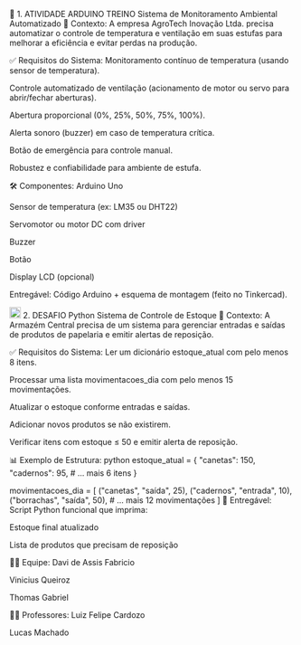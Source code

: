 🧪 1. ATIVIDADE ARDUINO TREINO
Sistema de Monitoramento Ambiental Automatizado
🎯 Contexto:
A empresa AgroTech Inovação Ltda. precisa automatizar o controle de temperatura e ventilação em suas estufas para melhorar a eficiência e evitar perdas na produção.

✅ Requisitos do Sistema:
Monitoramento contínuo de temperatura (usando sensor de temperatura).

Controle automatizado de ventilação (acionamento de motor ou servo para abrir/fechar aberturas).

Abertura proporcional (0%, 25%, 50%, 75%, 100%).

Alerta sonoro (buzzer) em caso de temperatura crítica.

Botão de emergência para controle manual.

Robustez e confiabilidade para ambiente de estufa.

🛠 Componentes:
Arduino Uno

Sensor de temperatura (ex: LM35 ou DHT22)

Servomotor ou motor DC com driver

Buzzer

Botão

Display LCD (opcional)

Entregável:
Código Arduino + esquema de montagem (feito no Tinkercad).

<img src="https://upload.wikimedia.org/wikipedia/commons/thumb/c/c3/Python-logo-notext.svg/1869px-Python-logo-notext.svg.png" width="20" height="20"> 2. DESAFIO Python
Sistema de Controle de Estoque
🎯 Contexto:
A Armazém Central precisa de um sistema para gerenciar entradas e saídas de produtos de papelaria e emitir alertas de reposição.

✅ Requisitos do Sistema:
Ler um dicionário estoque_atual com pelo menos 8 itens.

Processar uma lista movimentacoes_dia com pelo menos 15 movimentações.

Atualizar o estoque conforme entradas e saídas.

Adicionar novos produtos se não existirem.

Verificar itens com estoque ≤ 50 e emitir alerta de reposição.

📊 Exemplo de Estrutura:
python
estoque_atual = {
    "canetas": 150,
    "cadernos": 95,
    # ... mais 6 itens
}

movimentacoes_dia = [
    ("canetas", "saída", 25),
    ("cadernos", "entrada", 10),
    ("borrachas", "saída", 50),
    # ... mais 12 movimentações
]
📌 Entregável:
Script Python funcional que imprima:

Estoque final atualizado

Lista de produtos que precisam de reposição

👨‍💻 Equipe:
Davi de Assis Fabricio

Vinicius Queiroz

Thomas Gabriel

👨‍💻 Professores:
Luiz Felipe Cardozo

Lucas Machado
